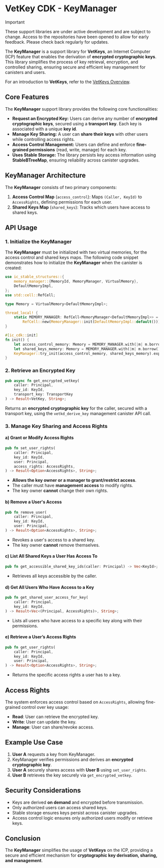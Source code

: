 # VetKey CDK - KeyManager

> [!IMPORTANT]  
> These support libraries are under active development and are subject to change. Access to the repositories have been opened to allow for early feedback. Please check back regularly for updates.

The **KeyManager** is a support library for **VetKeys**, an Internet Computer (ICP) feature that enables the derivation of **encrypted cryptographic keys**. This library simplifies the process of key retrieval, encryption, and controlled sharing, ensuring secure and efficient key management for canisters and users.

For an introduction to **VetKeys**, refer to the [VetKeys Overview](https://internetcomputer.org/docs/building-apps/network-features/encryption/VetKeys).

## Core Features

The **KeyManager** support library provides the following core functionalities:

- **Request an Encrypted Key:** Users can derive any number of **encrypted cryptographic keys**, secured using a **transport key**. Each key is associated with a unique **key id**.
- **Manage Key Sharing:** A user can **share their keys** with other users while controlling access rights.
- **Access Control Management:** Users can define and enforce **fine-grained permissions** (read, write, manage) for each key.
- **Uses Stable Storage:** The library persists key access information using **StableBTreeMap**, ensuring reliability across canister upgrades.

## KeyManager Architecture

The **KeyManager** consists of two primary components:

1. **Access Control Map** (`access_control`): Maps `(Caller, KeyId)` to `AccessRights`, defining permissions for each user.
2. **Shared Keys Map** (`shared_keys`): Tracks which users have access to shared keys.

## API Usage

### 1. Initialize the KeyManager

The **KeyManager** must be initialized with two virtual memories, for the access control and shared keys maps. The following code snippet demonstrates how to initialize the **KeyManager** when the canister is created:

```rust
use ic_stable_structures::{
    memory_manager::{MemoryId, MemoryManager, VirtualMemory},
    DefaultMemoryImpl,
};
use std::cell::RefCell;

type Memory = VirtualMemory<DefaultMemoryImpl>;

thread_local! {
    static MEMORY_MANAGER: RefCell<MemoryManager<DefaultMemoryImpl>> =
        RefCell::new(MemoryManager::init(DefaultMemoryImpl::default()));
}

#[ic_cdk::init]
fn init() {
    let access_control_memory: Memory = MEMORY_MANAGER.with(|m| m.borrow().get(MemoryId::new(0)));
    let shared_keys_memory: Memory = MEMORY_MANAGER.with(|m| m.borrow().get(MemoryId::new(1)));
    KeyManager::try_init(access_control_memory, shared_keys_memory).expect("failed to initialize memory");
}
```

### 2. Retrieve an Encrypted Key

```rust
pub async fn get_encrypted_vetkey(
    caller: Principal,
    key_id: KeyId,
    transport_key: TransportKey
) -> Result<VetKey, String>;
```

Returns an **encrypted cryptographic key** for the caller, secured with a transport key, using the `vetkd_derive_key` management canister API call.

### 3. Manage Key Sharing and Access Rights

#### a) Grant or Modify Access Rights

```rust
pub fn set_user_rights(
    caller: Principal,
    key_id: KeyId,
    user: Principal,
    access_rights: AccessRights,
) -> Result<Option<AccessRights>, String>;
```

- **Allows the key owner or a manager to grant/restrict access**.
- The caller must have **management access** to modify rights.
- The key owner **cannot** change their own rights.

#### b) Remove a User's Access

```rust
pub fn remove_user(
    caller: Principal,
    key_id: KeyId,
    user: Principal,
) -> Result<Option<AccessRights>, String>;
```

- Revokes a user's access to a shared key.
- The key owner **cannot** remove themselves.

#### c) List All Shared Keys a User Has Access To

```rust
pub fn get_accessible_shared_key_ids(caller: Principal) -> Vec<KeyId>;
```

- Retrieves all keys accessible by the caller.

#### d) Get All Users Who Have Access to a Key

```rust
pub fn get_shared_user_access_for_key(
    caller: Principal,
    key_id: KeyId,
) -> Result<Vec<(Principal, AccessRights)>, String>;
```

- Lists all users who have access to a specific key along with their permissions.

#### e) Retrieve a User’s Access Rights

```rust
pub fn get_user_rights(
    caller: Principal,
    key_id: KeyId,
    user: Principal,
) -> Result<Option<AccessRights>, String>;
```

- Returns the specific access rights a user has to a key.

## Access Rights

The system enforces access control based on `AccessRights`, allowing fine-grained control over key usage:

- **Read**: User can retrieve the encrypted key.
- **Write**: User can update the key.
- **Manage**: User can share/revoke access.

## Example Use Case

1. **User A** requests a key from KeyManager.
2. KeyManager verifies permissions and derives an **encrypted cryptographic key**.
3. **User A** securely shares access with **User B** using `set_user_rights`.
4. **User B** retrieves the key securely via `get_encrypted_vetkey`.

## Security Considerations

- Keys are derived **on demand** and encrypted before transmission.
- Only authorized users can access shared keys.
- Stable storage ensures keys persist across canister upgrades.
- Access control logic ensures only authorized users modify or retrieve keys.

## Conclusion

The **KeyManager** simplifies the usage of **VetKeys** on the ICP, providing a secure and efficient mechanism for **cryptographic key derivation, sharing, and management**.
